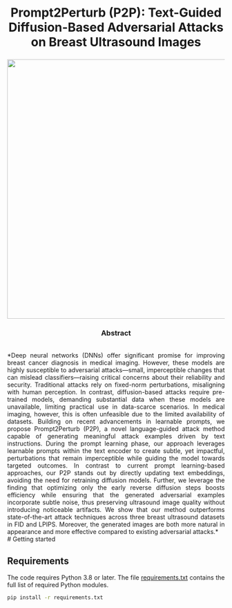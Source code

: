 
<div align="center">
<h1> Prompt2Perturb (P2P): Text-Guided Diffusion-Based Adversarial Attacks on Breast Ultrasound Images </h1>
<h3>

<image src="images/attack paper_final_version-1.png" width="600">
</div>

<div align="center"> <h3> Abstract </h3>  </div>
<div align="justify">

</br>
*Deep neural networks (DNNs)  offer significant promise for improving breast cancer diagnosis in medical imaging. However, these models are highly susceptible to adversarial attacks—small, imperceptible changes that can mislead classifiers—raising critical concerns about their reliability and security. Traditional attacks rely on fixed-norm perturbations, misaligning with human perception. In contrast, diffusion-based attacks require pre-trained models, demanding substantial data when these models are unavailable, limiting practical use in data-scarce scenarios. In medical imaging, however, this is often unfeasible due to the limited availability of datasets. Building on recent advancements in learnable prompts, we propose Prompt2Perturb (P2P), a novel language-guided attack method capable of generating meaningful attack examples driven by text instructions. During the prompt learning phase, our approach leverages learnable prompts within the text encoder to create subtle, yet impactful, perturbations that remain imperceptible while guiding the model towards targeted outcomes.
In contrast to current prompt learning-based approaches, our P2P stands out by directly updating text embeddings, avoiding the need for retraining diffusion models. Further, we leverage the finding that optimizing only the early reverse diffusion steps boosts efficiency while ensuring that the generated adversarial examples incorporate subtle noise, thus preserving ultrasound image quality without introducing noticeable artifacts. We show that our method outperforms state-of-the-art attack techniques across three breast ultrasound datasets in FID and LPIPS. Moreover, the generated images are both more natural in appearance and more effective compared to existing adversarial attacks.*
</br>
# Getting started

## Requirements
The code requires Python 3.8 or later. The file [requirements.txt](requirements.txt) contains the full list of required Python modules.
```bash
pip install -r requirements.txt
```


